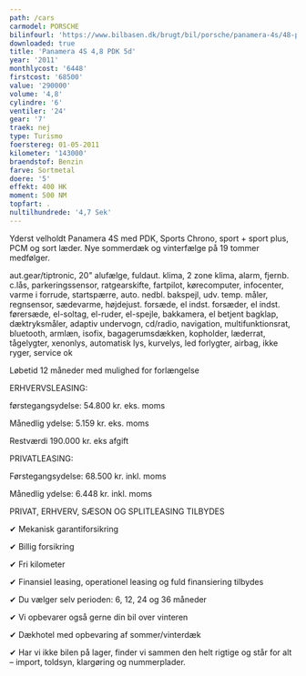 ```yaml
---
path: /cars
carmodel: PORSCHE
bilinfourl: 'https://www.bilbasen.dk/brugt/bil/porsche/panamera-4s/48-pdk-5d/4229065'
downloaded: true
title: 'Panamera 4S 4,8 PDK 5d'
year: '2011'
monthlycost: '6448'
firstcost: '68500'
value: '290000'
volume: '4,8'
cylindre: '6'
ventiler: '24'
gear: '7'
traek: nej
type: Turismo
foerstereg: 01-05-2011
kilometer: '143000'
braendstof: Benzin
farve: Sortmetal
doere: '5'
effekt: 400 HK
moment: 500 NM
topfart: .
nultilhundrede: '4,7 Sek'
---
```

Yderst velholdt Panamera 4S med PDK, Sports Chrono, sport + sport plus, PCM og sort læder. Nye sommerdæk og vinterfælge på 19 tommer medfølger. 



aut.gear/tiptronic, 20" alufælge, fuldaut. klima, 2 zone klima, alarm, fjernb. c.lås, parkeringssensor, ratgearskifte, fartpilot, kørecomputer, infocenter, varme i forrude, startspærre, auto. nedbl. bakspejl, udv. temp. måler, regnsensor, sædevarme, højdejust. forsæde, el indst. forsæder, el indst. førersæde, el-soltag, el-ruder, el-spejle, bakkamera, el betjent bagklap, dæktryksmåler, adaptiv undervogn, cd/radio, navigation, multifunktionsrat, bluetooth, armlæn, isofix, bagagerumsdækken, kopholder, læderrat, tågelygter, xenonlys, automatisk lys, kurvelys, led forlygter, airbag, ikke ryger, service ok

Løbetid 12 måneder med mulighed for forlængelse 



ERHVERVSLEASING:

førstegangsydelse: 54.800 kr. eks. moms 

Månedlig ydelse: 5.159 kr. eks. moms

Restværdi 190.000 kr. eks afgift 



PRIVATLEASING:

Førstegangsydelse: 68.500 kr. inkl. moms

Månedlig ydelse: 6.448 kr. inkl. moms



PRIVAT, ERHVERV, SÆSON OG SPLITLEASING TILBYDES 



✔ Mekanisk garantiforsikring 

✔ Billig forsikring 

✔ Fri kilometer

✔ Finansiel leasing, operationel leasing og fuld finansiering tilbydes

✔ Du vælger selv perioden: 6, 12, 24 og 36 måneder

✔ Vi opbevarer også gerne din bil over vinteren 

✔ Dækhotel med opbevaring af sommer/vinterdæk

✔ Har vi ikke bilen på lager, finder vi sammen den helt rigtige og står for alt – import, toldsyn, klargøring og nummerplader.
